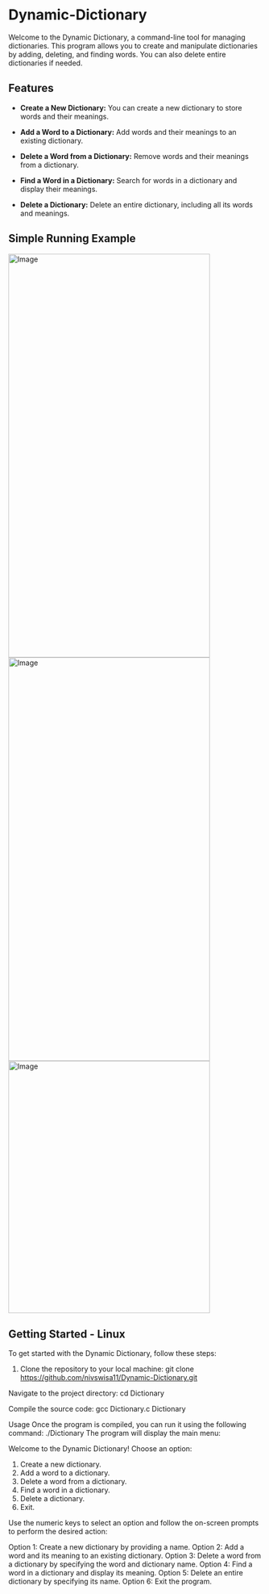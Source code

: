 # Dynamic-Dictionary

Welcome to the Dynamic Dictionary, a command-line tool for managing dictionaries. This program allows you to create and manipulate dictionaries by adding, deleting, and finding words. You can also delete entire dictionaries if needed.

## Features

- **Create a New Dictionary:** You can create a new dictionary to store words and their meanings.

- **Add a Word to a Dictionary:** Add words and their meanings to an existing dictionary.

- **Delete a Word from a Dictionary:** Remove words and their meanings from a dictionary.

- **Find a Word in a Dictionary:** Search for words in a dictionary and display their meanings.

- **Delete a Dictionary:** Delete an entire dictionary, including all its words and meanings.

## Simple Running Example 

<img src="https://i.postimg.cc/QVLp14z2/1.png" alt="Image" width="400" height="800">
<img src="https://i.postimg.cc/NGKS8KVD/2.png" alt="Image" width="400" height="800">
<img src="https://i.postimg.cc/0jHcK0Gm/3.png" alt="Image" width="400" height="500">


## Getting Started - Linux

To get started with the Dynamic Dictionary, follow these steps:

1. Clone the repository to your local machine:
    git clone https://github.com/nivswisa11/Dynamic-Dictionary.git

Navigate to the project directory:
    cd Dictionary

Compile the source code:
    gcc Dictionary.c Dictionary

Usage 
Once the program is compiled, you can run it using the following command:
  ./Dictionary
The program will display the main menu:

Welcome to the Dynamic Dictionary!
Choose an option:
1. Create a new dictionary.
2. Add a word to a dictionary.
3. Delete a word from a dictionary.
4. Find a word in a dictionary.
5. Delete a dictionary.
6. Exit.

Use the numeric keys to select an option and follow the on-screen prompts to perform the desired action:

Option 1: Create a new dictionary by providing a name.
Option 2: Add a word and its meaning to an existing dictionary.
Option 3: Delete a word from a dictionary by specifying the word and dictionary name.
Option 4: Find a word in a dictionary and display its meaning.
Option 5: Delete an entire dictionary by specifying its name.
Option 6: Exit the program.
